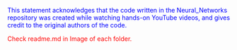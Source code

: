 <p algin="justify" style="color:blue">This statement acknowledges that the code written in the Neural_Networks repository was created while watching hands-on YouTube videos, and gives credit to the original authors of the code.</p>

<p algin="justify" style="color:red">Check readme.md in Image of each folder.<p>
